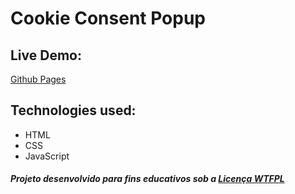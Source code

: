 # Cookie Consent Popup

## Live Demo:

[Github Pages](https://henriquenocera.github.io/cookie-consent-popup/)

## Technologies used:

- HTML
- CSS
- JavaScript

##### Projeto desenvolvido para fins educativos sob a [Licença WTFPL](https://github.com/henriquenocera/cookie-consent-popup/blob/main/LICENSE)
